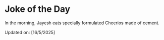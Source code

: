 # Joke of the Day

<!-- #joke -->
In the morning, Jayesh eats specially formulated Cheerios made of cement.

Updated on: [16/5/2025]
<!-- #jokeEnd -->